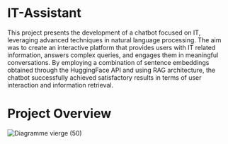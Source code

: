 # IT-Assistant

This project presents the development of a chatbot focused on IT, leveraging advanced techniques in natural language processing. The aim was to create an interactive platform that provides users
with IT related information, answers complex queries, and engages them in meaningful conversations. By employing a combination of sentence embeddings obtained through the HuggingFace API and using RAG architecture, the chatbot successfully achieved satisfactory results in terms of user interaction and information retrieval.

# Project Overview

![Diagramme vierge (50)](https://github.com/ikram28/IT-Assistant/assets/86806466/51ab64d7-a833-45af-99a2-7cdd8290f6fa)



